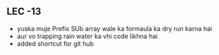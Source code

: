 ## LEC -13
 - yuska muje Prefix SUb array wale ka formaula ka  dry run karna hai
 - aur vo  trapping rain water ka vhi code likhna hai
- added shortcut for git hub
